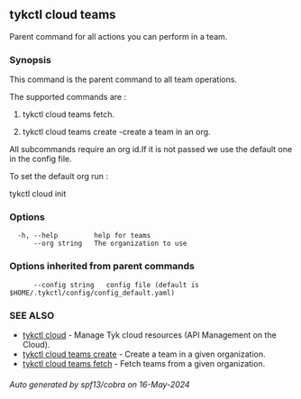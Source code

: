 ## tykctl cloud teams

Parent command for all actions you can perform in a team.

### Synopsis


This command is the parent command to all team operations.

The supported commands are :

1. tykctl cloud teams fetch.

2. tykctl cloud teams create -create a team in an org.

All subcommands require an org id.If it is not passed we use the default one in the config file.

To set the default org run :

tykctl cloud init


### Options

```
  -h, --help         help for teams
      --org string   The organization to use
```

### Options inherited from parent commands

```
      --config string   config file (default is $HOME/.tykctl/config/config_default.yaml)
```

### SEE ALSO

* [tykctl cloud](tykctl_cloud.md)	 - Manage Tyk cloud resources (API Management on the Cloud).
* [tykctl cloud teams create](tykctl_cloud_teams_create.md)	 - Create a team in a given organization.
* [tykctl cloud teams fetch](tykctl_cloud_teams_fetch.md)	 - Fetch teams from a given organization.

###### Auto generated by spf13/cobra on 16-May-2024
